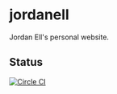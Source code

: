 # jordanell

Jordan Ell's personal website.

## Status

[![Circle CI](https://circleci.com/gh/jordanell/jordanell/tree/master.svg?style=svg)](https://circleci.com/gh/jordanell/jordanell/tree/master)
